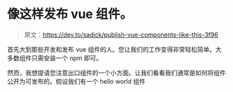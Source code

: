 # 像这样发布 vue 组件。

> 原文：<https://dev.to/sadick/publish-vue-components-like-this-3f96>

首先大到那些开发和发布 vue 组件的人。您让我们的工作变得非常轻松简单。大多数组件只需安装一个 npm 即可。

然而，我想提请您注意出口组件的一个小方面。让我们看看我们通常是如何将组件公开为可发布的。假设我们有一个 hello world 组件